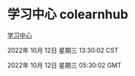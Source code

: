 # 学习中心 colearnhub
[学习中心](http://27.19.33.125:56308/colearnhub/)

2022年 10月 12日 星期三 13:30:02 CST

2022年 10月 12日 星期三 05:30:02 GMT
